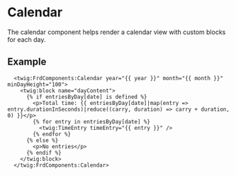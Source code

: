 # Calendar

The calendar component helps render a calendar view with custom blocks for each day.

## Example

```twig
  <twig:FrdComponents:Calendar year="{{ year }}" month="{{ month }}" minDayHeight="100">
    <twig:block name="dayContent">
      {% if entriesByDay[date] is defined %}
        <p>Total time: {{ entriesByDay[date]|map(entry => entry.durationInSeconds)|reduce((carry, duration) => carry + duration, 0) }}</p>
        {% for entry in entriesByDay[date] %}
          <twig:TimeEntry timeEntry="{{ entry }}" />
        {% endfor %}
      {% else %}
        <p>No entries</p>
      {% endif %}
    </twig:block>
  </twig:FrdComponents:Calendar>
```
